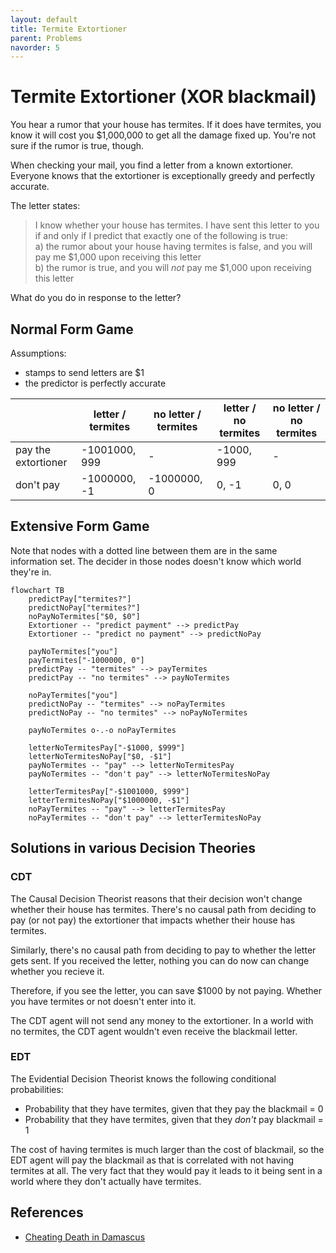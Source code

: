 ```yaml
---
layout: default
title: Termite Extortioner
parent: Problems
navorder: 5
---
```


# Termite Extortioner (XOR blackmail)

You hear a rumor that your house has termites. If it does have termites, you know it will cost you $1,000,000 to get all the damage fixed up. You're not sure if the rumor is true, though.

When checking your mail, you find a letter from a known extortioner. Everyone knows that the extortioner is exceptionally greedy and perfectly accurate.

The letter states:

> I know whether your house has termites. I have sent this letter to you if and only if I predict that exactly one of the following is true:   
> a) the rumor about your house having termites is false, and you will pay me $1,000 upon receiving this letter   
> b) the rumor is true, and you will _not_ pay me $1,000 upon receiving this letter

What do you do in response to the letter?

## Normal Form Game

Assumptions:
* stamps to send letters are $1
* the predictor is perfectly accurate

| | letter / termites | no letter / termites | letter / no termites | no letter / no termites |
|---|---|---|---|---|
| pay the extortioner | -1001000, 999 | - | -1000, 999 | - |
| don't pay  | -1000000, -1 | -1000000, 0 | 0, -1 | 0, 0 |

## Extensive Form Game

Note that nodes with a dotted line between them are in the same information set. The decider in those nodes doesn't know which world they're in.

```mermaid
flowchart TB
    predictPay["termites?"]
    predictNoPay["termites?"]
    noPayNoTermites["$0, $0"]
	Extortioner -- "predict payment" --> predictPay
    Extortioner -- "predict no payment" --> predictNoPay
    
    payNoTermites["you"]
    payTermites["-1000000, 0"]
    predictPay -- "termites" --> payTermites
    predictPay -- "no termites" --> payNoTermites

    noPayTermites["you"]
    predictNoPay -- "termites" --> noPayTermites
    predictNoPay -- "no termites" --> noPayNoTermites

    payNoTermites o-.-o noPayTermites

    letterNoTermitesPay["-$1000, $999"]
    letterNoTermitesNoPay["$0, -$1"]
    payNoTermites -- "pay" --> letterNoTermitesPay
    payNoTermites -- "don't pay" --> letterNoTermitesNoPay

    letterTermitesPay["-$1001000, $999"]
    letterTermitesNoPay["$1000000, -$1"]
    noPayTermites -- "pay" --> letterTermitesPay
    noPayTermites -- "don't pay" --> letterTermitesNoPay
```

## Solutions in various Decision Theories

### CDT

The Causal Decision Theorist reasons that their decision won't change whether their house has termites. There's no causal path from deciding to pay (or not pay) the extortioner that impacts whether their house has termites.

Similarly, there's no causal path from deciding to pay to whether the letter gets sent. If you received the letter, nothing you can do now can change whether you recieve it.

Therefore, if you see the letter, you can save $1000 by not paying. Whether you have termites or not doesn't enter into it.

The CDT agent will not send any money to the extortioner. In a world with no termites, the CDT agent wouldn't even receive the blackmail letter.

### EDT

The Evidential Decision Theorist knows the following conditional probabilities:

* Probability that they have termites, given that they pay the blackmail = 0
* Probability that they have termites, given that they _don't_ pay blackmail = 1

The cost of having termites is much larger than the cost of blackmail, so the EDT agent will pay the blackmail as that is correlated with not having termites at all. The very fact that they would pay it leads to it being sent in a world where they don't actually have termites.

## References

* [Cheating Death in Damascus](https://intelligence.org/files/DeathInDamascus.pdf)
